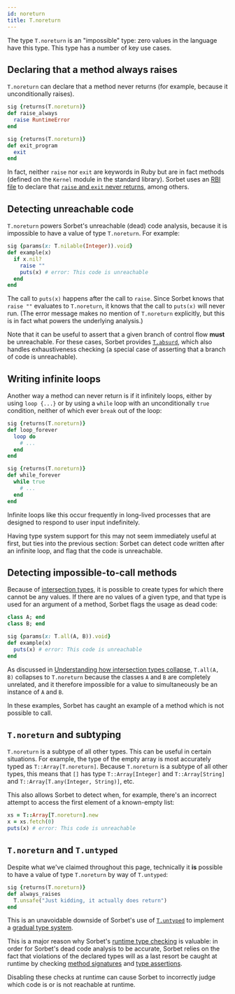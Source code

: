 ```yaml
---
id: noreturn
title: T.noreturn
---
```


The type `T.noreturn` is an "impossible" type: zero values in the language have
this type. This type has a number of key use cases.

## Declaring that a method always raises

`T.noreturn` can declare that a method never returns (for example, because it
unconditionally raises).

```ruby
sig {returns(T.noreturn)}
def raise_always
  raise RuntimeError
end

sig {returns(T.noreturn)}
def exit_program
  exit
end
```

In fact, neither `raise` nor `exit` are keywords in Ruby but are in fact methods
(defined on the `Kernel` module in the standard library). Sorbet uses an
[RBI file](rbi.md) to declare that
[`raise` and `exit` never returns](https://github.com/sorbet/sorbet/blob/a11ae1b427def972a6b6eb203c0d676f0f77ddae/rbi/core/kernel.rbi#L3104-L3127),
among others.

## Detecting unreachable code

`T.noreturn` powers Sorbet's unreachable (dead) code analysis, because it is
impossible to have a value of type `T.noreturn`. For example:

```ruby
sig {params(x: T.nilable(Integer)).void}
def example(x)
  if x.nil?
    raise ""
    puts(x) # error: This code is unreachable
  end
end
```

The call to `puts(x)` happens after the call to `raise`. Since Sorbet knows that
`raise ""` evaluates to `T.noreturn`, it knows that the call to `puts(x)` will
never run. (The error message makes no mention of `T.noreturn` explicitly, but
this is in fact what powers the underlying analysis.)

Note that it can be useful to assert that a given branch of control flow
**must** be unreachable. For these cases, Sorbet provides
[`T.absurd`](exhaustiveness.md#using-tabsurd-to-assert-a-dead-condition), which
also handles exhaustiveness checking (a special case of asserting that a branch
of code is unreachable).

## Writing infinite loops

Another way a method can never return is if it infinitely loops, either by using
`loop {...}` or by using a `while` loop with an unconditionally `true`
condition, neither of which ever `break` out of the loop:

```ruby
sig {returns(T.noreturn)}
def loop_forever
  loop do
    # ...
  end
end

sig {returns(T.noreturn)}
def while_forever
  while true
    # ...
  end
end
```

Infinite loops like this occur frequently in long-lived processes that are
designed to respond to user input indefinitely.

Having type system support for this may not seem immediately useful at first,
but ties into the previous section: Sorbet can detect code written after an
infinite loop, and flag that the code is unreachable.

## Detecting impossible-to-call methods

Because of [intersection types](intersection-types.md), it is possible to create
types for which there cannot be any values. If there are no values of a given
type, and that type is used for an argument of a method, Sorbet flags the usage
as dead code:

```ruby
class A; end
class B; end

sig {params(x: T.all(A, B)).void}
def example(x)
  puts(x) # error: This code is unreachable
end
```

As discussed in
[Understanding how intersection types collapse](intersection-types.md#understanding-how-intersection-types-collapse),
`T.all(A, B)` collapses to `T.noreturn` because the classes `A` and `B` are
completely unrelated, and it therefore impossible for a value to simultaneously
be an instance of `A` and `B`.

In these examples, Sorbet has caught an example of a method which is not
possible to call.

## `T.noreturn` and subtyping

`T.noreturn` is a subtype of all other types. This can be useful in certain
situations. For example, the type of the empty array is most accurately typed as
`T::Array[T.noreturn]`. Because `T.noreturn` is a subtype of all other types,
this means that `[]` has type `T::Array[Integer]` and `T::Array[String]` and
`T::Array[T.any(Integer, String)]`, etc.

This also allows Sorbet to detect when, for example, there's an incorrect
attempt to access the first element of a known-empty list:

```ruby
xs = T::Array[T.noreturn].new
x = xs.fetch(0)
puts(x) # error: This code is unreachable
```

## `T.noreturn` and `T.untyped`

Despite what we've claimed throughout this page, technically it **is** possible
to have a value of type `T.noreturn` by way of `T.untyped`:

```ruby
sig {returns(T.noreturn)}
def always_raises
  T.unsafe("Just kidding, it actually does return")
end
```

This is an unavoidable downside of Sorbet's use of [`T.untyped`](untyped.md) to
implement a [gradual type system](gradual.md).

This is a major reason why Sorbet's [runtime type checking](runtime.md) is
valuable: in order for Sorbet's dead code analysis to be accurate, Sorbet relies
on the fact that violations of the declared types will as a last resort be
caught at runtime by checking [method signatures](sigs.md) and
[type assertions](type-assertions.md).

Disabling these checks at runtime can cause Sorbet to incorrectly judge which
code is or is not reachable at runtime.

[daemon processes]: https://en.wikipedia.org/wiki/Daemon_(computing)
